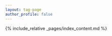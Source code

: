 ```yaml
---
layout: tag-page
author_profile: false
---
```


<!-- content in pages/index_content.md -->
{% include_relative _pages/index_content.md %}